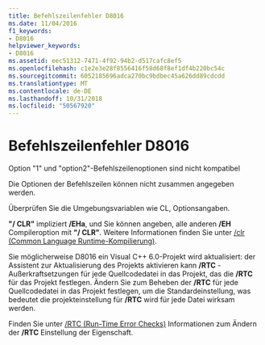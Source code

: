```yaml
---
title: Befehlszeilenfehler D8016
ms.date: 11/04/2016
f1_keywords:
- D8016
helpviewer_keywords:
- D8016
ms.assetid: eec51312-7471-4f92-94b2-d517cafc8ef5
ms.openlocfilehash: c1e2e3e28f8556416f58d68f8ef1df4b220bc54c
ms.sourcegitcommit: 6052185696adca270bc9bdbec45a626dd89cdcdd
ms.translationtype: MT
ms.contentlocale: de-DE
ms.lasthandoff: 10/31/2018
ms.locfileid: "50567920"
---
```

# <a name="command-line-error-d8016"></a>Befehlszeilenfehler D8016

Option "1" und "option2"-Befehlszeilenoptionen sind nicht kompatibel

Die Optionen der Befehlszeilen können nicht zusammen angegeben werden.

Überprüfen Sie die Umgebungsvariablen wie CL, Optionsangaben.

**"/ CLR"** impliziert **/EHa**, und Sie können angeben, alle anderen **/EH** Compileroption mit **"/ CLR"**. Weitere Informationen finden Sie unter [/clr (Common Language Runtime-Kompilierung)](../../build/reference/clr-common-language-runtime-compilation.md).

Sie möglicherweise D8016 ein Visual C++ 6.0-Projekt wird aktualisiert: der Assistent zur Aktualisierung des Projekts aktivieren kann **/RTC** -Außerkraftsetzungen für jede Quellcodedatei in das Projekt, das die **/RTC** für das Projekt festlegen.  Ändern Sie zum Beheben der **/RTC** für jede Quellcodedatei in das Projekt festlegen, um die Standardeinstellung, was bedeutet die projekteinstellung für **/RTC** wird für jede Datei wirksam werden.

Finden Sie unter [/RTC (Run-Time Error Checks)](../../build/reference/rtc-run-time-error-checks.md) Informationen zum Ändern der **/RTC** Einstellung der Eigenschaft.
